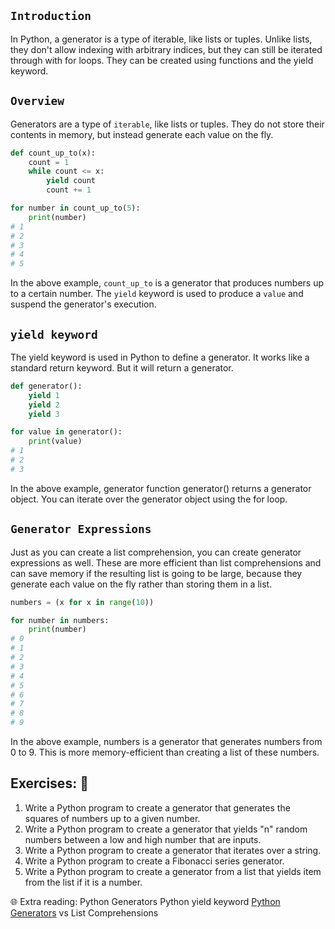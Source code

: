 ## `Introduction`
In Python, a generator is a type of iterable, like lists or tuples. Unlike lists, they don't allow indexing with arbitrary indices, but they can still be iterated through with for loops. They can be created using functions and the yield keyword.

## `Overview`
Generators are a type of `iterable`, like lists or tuples. They do not store their contents in memory, but instead generate each value on the fly.

```python
def count_up_to(x):
    count = 1
    while count <= x:
        yield count
        count += 1

for number in count_up_to(5):
    print(number)
# 1
# 2
# 3
# 4
# 5
```

In the above example, `count_up_to` is a generator that produces numbers up to a certain number. The `yield` keyword is used to produce a `value` and suspend the generator's execution.

## `yield keyword`
The yield keyword is used in Python to define a generator. It works like a standard return keyword. But it will return a generator.

```python
def generator():
    yield 1
    yield 2
    yield 3

for value in generator():
    print(value)
# 1
# 2
# 3
```

In the above example, generator function generator() returns a generator object. You can iterate over the generator object using the for loop.

## `Generator Expressions`
Just as you can create a list comprehension, you can create generator expressions as well. These are more efficient than list comprehensions and can save memory if the resulting list is going to be large, because they generate each value on the fly rather than storing them in a list.

```python
numbers = (x for x in range(10))

for number in numbers:
    print(number)
# 0
# 1
# 2
# 3
# 4
# 5
# 6
# 7
# 8
# 9
```

In the above example, numbers is a generator that generates numbers from 0 to 9. This is more memory-efficient than creating a list of these numbers.

## Exercises: 🧠
1) Write a Python program to create a generator that generates the squares of numbers up to a given number.
2) Write a Python program to create a generator that yields "n" random numbers between a low and high number that are inputs.
3) Write a Python program to create a generator that iterates over a string.
4) Write a Python program to create a Fibonacci series generator.
5) Write a Python program to create a generator from a list that yields item from the list if it is a number.

🌐 Extra reading:
Python Generators
Python yield keyword
[Python Generators](https://github.com/CodeAcademy-Online/python-new-material-level2/wiki/_new) vs List Comprehensions